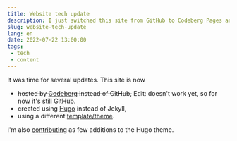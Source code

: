```yaml
---
title: Website tech update
description: I just switched this site from GitHub to Codeberg Pages and from Jekyll to Hugo.
slug: website-tech-update
lang: en
date: 2022-07-22 13:00:00
tags:
 - tech
 - content
---
```


It was time for several updates. This site is now

- ~~hosted by [Codeberg](https://docs.codeberg.org/codeberg-pages/) instead of GitHub,~~ Edit: doesn't work yet, so for now it's still GitHub.
- created using [Hugo](https://gohugo.io/) instead of Jekyll,
- using a different [template/theme](https://github.com/apvarun/digital-garden-hugo-theme).

I'm also [contributing](https://github.com/apvarun/digital-garden-hugo-theme/pulls?q=is%3Apr+author%3Amarians) as few additions to the Hugo theme.
